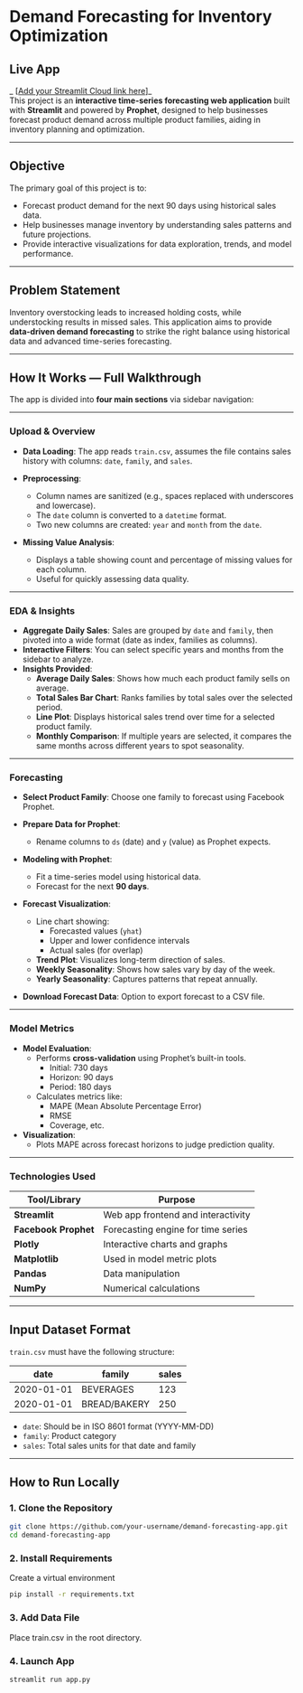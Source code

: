 # Demand Forecasting for Inventory Optimization

## Live App

_ [[Add your Streamlit Cloud link here](https://demandforecastinginventory.streamlit.app/)]_  
This project is an **interactive time-series forecasting web application** built with **Streamlit** and powered by **Prophet**, designed to help businesses forecast product demand across multiple product families, aiding in inventory planning and optimization.

---

## Objective

The primary goal of this project is to:
- Forecast product demand for the next 90 days using historical sales data.
- Help businesses manage inventory by understanding sales patterns and future projections.
- Provide interactive visualizations for data exploration, trends, and model performance.

---

## Problem Statement

Inventory overstocking leads to increased holding costs, while understocking results in missed sales. This application aims to provide **data-driven demand forecasting** to strike the right balance using historical data and advanced time-series forecasting.

---

## How It Works — Full Walkthrough

The app is divided into **four main sections** via sidebar navigation:

---

### Upload & Overview

- **Data Loading**: The app reads `train.csv`, assumes the file contains sales history with columns: `date`, `family`, and `sales`.
- **Preprocessing**:
  - Column names are sanitized (e.g., spaces replaced with underscores and lowercase).
  - The `date` column is converted to a `datetime` format.
  - Two new columns are created: `year` and `month` from the `date`.

- **Missing Value Analysis**:
  - Displays a table showing count and percentage of missing values for each column.
  - Useful for quickly assessing data quality.

---

### EDA & Insights

- **Aggregate Daily Sales**: Sales are grouped by `date` and `family`, then pivoted into a wide format (date as index, families as columns).
- **Interactive Filters**: You can select specific years and months from the sidebar to analyze.
- **Insights Provided**:
  - **Average Daily Sales**: Shows how much each product family sells on average.
  - **Total Sales Bar Chart**: Ranks families by total sales over the selected period.
  - **Line Plot**: Displays historical sales trend over time for a selected product family.
  - **Monthly Comparison**: If multiple years are selected, it compares the same months across different years to spot seasonality.

---

### Forecasting

- **Select Product Family**: Choose one family to forecast using Facebook Prophet.
- **Prepare Data for Prophet**:
  - Rename columns to `ds` (date) and `y` (value) as Prophet expects.
- **Modeling with Prophet**:
  - Fit a time-series model using historical data.
  - Forecast for the next **90 days**.

- **Forecast Visualization**:
  - Line chart showing:
    - Forecasted values (`yhat`)
    - Upper and lower confidence intervals
    - Actual sales (for overlap)
  - **Trend Plot**: Visualizes long-term direction of sales.
  - **Weekly Seasonality**: Shows how sales vary by day of the week.
  - **Yearly Seasonality**: Captures patterns that repeat annually.

- **Download Forecast Data**: Option to export forecast to a CSV file.

---

### Model Metrics

- **Model Evaluation**:
  - Performs **cross-validation** using Prophet’s built-in tools.
    - Initial: 730 days
    - Horizon: 90 days
    - Period: 180 days
  - Calculates metrics like:
    - MAPE (Mean Absolute Percentage Error)
    - RMSE
    - Coverage, etc.
- **Visualization**:
  - Plots MAPE across forecast horizons to judge prediction quality.

---

### Technologies Used

| Tool/Library        | Purpose                                    |
|---------------------|--------------------------------------------|
| **Streamlit**       | Web app frontend and interactivity         |
| **Facebook Prophet**| Forecasting engine for time series         |
| **Plotly**          | Interactive charts and graphs              |
| **Matplotlib**      | Used in model metric plots                 |
| **Pandas**          | Data manipulation                          |
| **NumPy**           | Numerical calculations                     |

---

## Input Dataset Format

`train.csv` must have the following structure:

| date       | family       | sales |
|------------|--------------|-------|
| 2020-01-01 | BEVERAGES    | 123   |
| 2020-01-01 | BREAD/BAKERY | 250   |

- `date`: Should be in ISO 8601 format (YYYY-MM-DD)
- `family`: Product category
- `sales`: Total sales units for that date and family

---

## How to Run Locally

### 1. Clone the Repository

```bash
git clone https://github.com/your-username/demand-forecasting-app.git
cd demand-forecasting-app
```
### 2. Install Requirements
Create a virtual environment
```bash
pip install -r requirements.txt
```
### 3. Add Data File
Place train.csv in the root directory.

### 4. Launch App
```bash
streamlit run app.py
```

